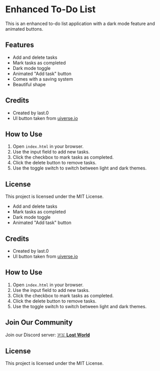 # Enhanced To-Do List

This is an enhanced to-do list application with a dark mode feature and animated buttons.

## Features

- Add and delete tasks
- Mark tasks as completed
- Dark mode toggle
- Animated "Add task" button
- Comes with a saving system
- Beautiful shape

## Credits
- Created by last.0
- UI button taken from [uiverse.io](https://uiverse.io/)


## How to Use

1. Open `index.html` in your browser.
2. Use the input field to add new tasks.
3. Click the checkbox to mark tasks as completed.
4. Click the delete button to remove tasks.
5. Use the toggle switch to switch between light and dark themes.

## License

This project is licensed under the MIT License.

- Add and delete tasks
- Mark tasks as completed
- Dark mode toggle
- Animated "Add task" button

## Credits
- Created by last.0
- UI button taken from [uiverse.io](https://uiverse.io/)

## How to Use

1. Open `index.html` in your browser.
2. Use the input field to add new tasks.
3. Click the checkbox to mark tasks as completed.
4. Click the delete button to remove tasks.
5. Use the toggle switch to switch between light and dark themes.

## Join Our Community

Join our Discord server: [🇵🇸 𝐋𝐨𝐬𝐭 𝐖𝐨𝐫𝐥𝐝](https://discord.gg/lw1)

## License

This project is licensed under the MIT License.

